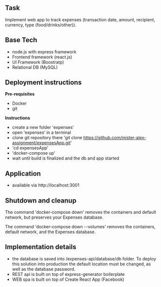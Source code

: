 ## Task
Implement web app to track expenses (transaction date, amount, recipient, currency, type (food/drinks/other)).

## Base Tech
- node.js with express framework
- Frontend framework (react.js)
- UI Framework (Boostratp)
- Relational DB (MySQL)

## Deployment instructions
**Pre-requisites**
- Docker
- git

**Instructions**
- create a new folder 'expenses'
- open 'expenses' in a terminal
- clone git repository there 'git clone https://github.com/mister-alex-assignment/expensesApp.git'
- 'cd expensesApp'
- 'docker-compose up'
- wait until build is finalized and the db and app started

## Application
- available via http://localhost:3001

## Shutdown and cleanup
The command 'docker-compose down' removes the containers and default network, but preserves your Expenses database.

The command 'docker-compose down --volumes' removes the containers, default network, and the Expenses database.

## Implementation details
- the database is saved into /expenses-api/database/db folder. To deploy this solution into production the default location must be changed, as well as the database password.
- REST api is built on top of express-generator boilerplate
- WEB spa is built on top of Create React App (Facebook)